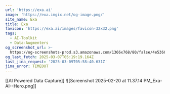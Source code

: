 ```yaml
---
url: 'https://exa.ai'
image: 'https://exa.imgix.net/og-image.png/'
site_name: Exa
title: Exa
favicon: 'https://exa.ai/images/favicon-32x32.png'
tags:
  - AI-Toolkit
  - Data-Augmenters
og_screenshot_url: >-
  https://og-screenshots-prod.s3.amazonaws.com/1366x768/80/false/4e5366f94fed9021301ddf674365632a0491e9a5a181856fc740a8c1d911a4d8.jpeg
og_last_fetch: 2025-03-07T05:19:19.164Z
last_jina_request: '2025-03-09T05:58:40.631Z'
jina_error: TIMEOUT
---
```

[[AI Powered Data Capture]]
![[Screenshot 2025-02-20 at 11.37.14 PM_Exa-AI--Hero.png]]
